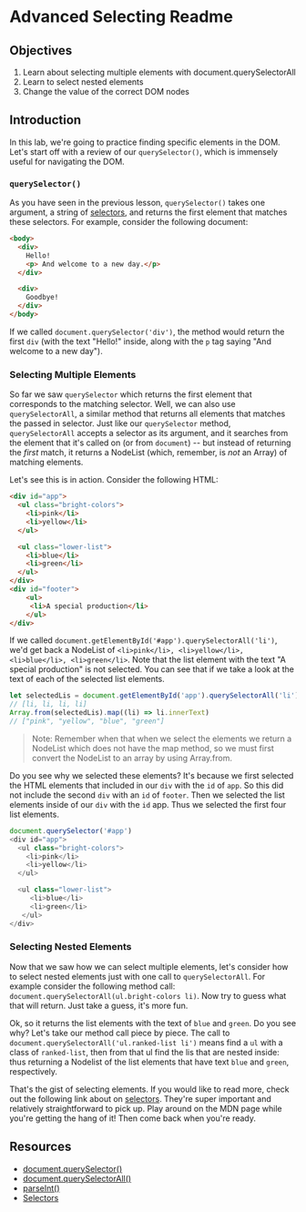 # Advanced Selecting Readme

## Objectives

1. Learn about selecting multiple elements with document.querySelectorAll
2. Learn to select nested elements
2. Change the value of the correct DOM nodes

## Introduction

In this lab, we're going to practice finding specific elements in the DOM. Let's start off with a review of our `querySelector()`, which is immensely useful for navigating the DOM.

### `querySelector()`

As you have seen in the previous lesson, `querySelector()` takes one argument, a string of [selectors](https://developer.mozilla.org/en-US/docs/Web/Guide/CSS/Getting_Started/Selectors), and returns the first element that matches these selectors. For example, consider the following document:

``` html
<body>
  <div>
    Hello!
    <p> And welcome to a new day.</p>
  </div>

  <div>
    Goodbye!
  </div>
</body>
```

If we called `document.querySelector('div')`, the method would return the first `div` (with the text "Hello!" inside, along with the `p` tag saying "And welcome to a new day").

### Selecting Multiple Elements

So far we saw `querySelector` which returns the first element that corresponds to the matching selector.  Well, we can also use `querySelectorAll`, a similar method that returns all elements that matches the passed in selector.   Just like our `querySelector` method, `querySelectorAll` accepts a selector as its argument, and it searches from the element that it's called on (or from `document`) -- but instead of returning the _first_ match, it returns a NodeList (which, remember, is _not_ an Array) of matching elements.

Let's see this is in action.  Consider the following HTML:

``` html
<div id="app">
  <ul class="bright-colors">
    <li>pink</li>
    <li>yellow</li>
  </ul>

  <ul class="lower-list">
    <li>blue</li>
    <li>green</li>
  </ul>
</div>
<div id="footer">
	<ul>
     <li>A special production</li>
	</ul>
</div>

```

If we called `document.getElementById('#app').querySelectorAll('li')`, we'd get back a NodeList of `<li>pink</li>, <li>yellow</li>, <li>blue</li>, <li>green</li>`.  Note that the list element with the text "A special production" is not selected.  You can see that if we take a look at the text of each of the selected list elements.

```js
let selectedLis = document.getElementById('app').querySelectorAll('li')
// [li, li, li, li]
Array.from(selectedLis).map((li) => li.innerText)
// ["pink", "yellow", "blue", "green"]
```
> Note: Remember when that when we select the elements we return a NodeList which does not have the map method, so we must first convert the NodeList to an array by using Array.from.

Do you see why we selected these elements?  It's because we first selected the HTML elements that included in our `div` with the `id` of `app`.  So this did not include the second `div` with an `id` of `footer`.  Then we selected the list elements inside of our `div` with the `id` app.  Thus we selected the first four list elements.

```js
document.querySelector('#app')
<div id="app">
  <ul class="bright-colors">
    <li>pink</li>
    <li>yellow</li>
  </ul>

  <ul class="lower-list">
     <li>blue</li>
     <li>green</li>
   </ul>
</div>
```

### Selecting Nested Elements

Now that we saw how we can select multiple elements, let's consider how to select nested elements just with one call to `querySelectorAll`.  For example consider the following method call: `document.querySelectorAll(ul.bright-colors li)`.  Now try to guess what that will return.  Just take a guess, it's more fun.  

Ok, so it returns the list elements with the text of `blue` and `green`.  Do you see why?  Let's take our method call piece by piece.  The call to `document.querySelectorAll('ul.ranked-list li')` means find a `ul` with a class of `ranked-list`, then from that ul find the lis that are nested inside: thus returning a Nodelist of the list elements that have text `blue` and `green`, respectively.  

That's the gist of selecting elements.  If you would like to read more, check out the following link about on [selectors](https://developer.mozilla.org/en-US/docs/Web/Guide/CSS/Getting_Started/Selectors). They're super important and relatively straightforward to pick up. Play around on the MDN page while you're getting the hang of it! Then come back when you're ready.

## Resources

- [document.querySelector()](https://developer.mozilla.org/en-US/docs/Web/API/Document/querySelector)
- [document.querySelectorAll()](https://developer.mozilla.org/en-US/docs/Web/API/Document/querySelectorAll)
- [parseInt()](https://developer.mozilla.org/en-US/docs/Web/JavaScript/Reference/Global_Objects/parseInt)
- [Selectors](https://developer.mozilla.org/en-US/docs/Web/Guide/CSS/Getting_Started/Selectors)
